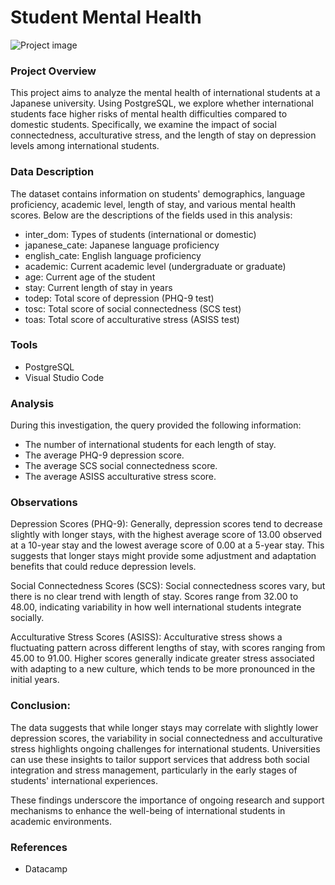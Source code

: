 # Student Mental Health

![Project image](mentalhealth.jpg)

### Project Overview

This project aims to analyze the mental health of international students at a Japanese university. Using PostgreSQL, we explore whether international students face higher risks of mental health difficulties compared to domestic students. Specifically, we examine the impact of social connectedness, acculturative stress, and the length of stay on depression levels among international students.

### Data Description

The dataset contains information on students' demographics, language proficiency, academic level, length of stay, and various mental health scores. Below are the descriptions of the fields used in this analysis:

- inter_dom: Types of students (international or domestic)
- japanese_cate: Japanese language proficiency
- english_cate: English language proficiency
- academic: Current academic level (undergraduate or graduate)
- age: Current age of the student
- stay: Current length of stay in years
- todep: Total score of depression (PHQ-9 test)
- tosc: Total score of social connectedness (SCS test)
- toas: Total score of acculturative stress (ASISS test)

### Tools

- PostgreSQL
- Visual Studio Code

### Analysis

During this investigation, the query provided the following information:

- The number of international students for each length of stay.
- The average PHQ-9 depression score.
- The average SCS social connectedness score.
- The average ASISS acculturative stress score.

### Observations

Depression Scores (PHQ-9): Generally, depression scores tend to decrease slightly with longer stays, with the highest average score of 13.00 observed at a 10-year stay and the lowest average score of 0.00 at a 5-year stay. This suggests that longer stays might provide some adjustment and adaptation benefits that could reduce depression levels.

Social Connectedness Scores (SCS): Social connectedness scores vary, but there is no clear trend with length of stay. Scores range from 32.00 to 48.00, indicating variability in how well international students integrate socially.

Acculturative Stress Scores (ASISS): Acculturative stress shows a fluctuating pattern across different lengths of stay, with scores ranging from 45.00 to 91.00. Higher scores generally indicate greater stress associated with adapting to a new culture, which tends to be more pronounced in the initial years.

### Conclusion:
The data suggests that while longer stays may correlate with slightly lower depression scores, the variability in social connectedness and acculturative stress highlights ongoing challenges for international students. Universities can use these insights to tailor support services that address both social integration and stress management, particularly in the early stages of students' international experiences.

These findings underscore the importance of ongoing research and support mechanisms to enhance the well-being of international students in academic environments.

### References

- Datacamp

